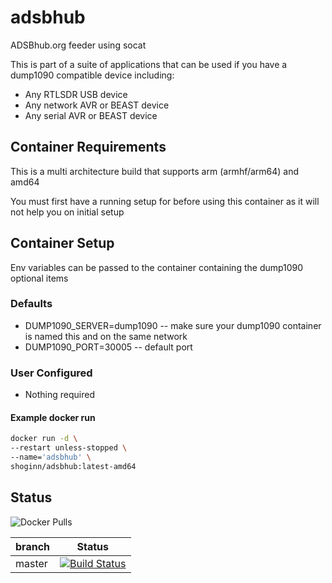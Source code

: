 # adsbhub

ADSBhub.org feeder using socat

This is part of a suite of applications that can be used if you have a dump1090 compatible device including:

* Any RTLSDR USB device
* Any network AVR or BEAST device
* Any serial AVR or BEAST device

## Container Requirements

This is a multi architecture build that supports arm (armhf/arm64) and amd64

You must first have a running setup for before using this container as it will not help you on initial setup

## Container Setup

Env variables can be passed to the container containing the dump1090 optional items

### Defaults

* DUMP1090_SERVER=dump1090 -- make sure your dump1090 container is named this and on the same network
* DUMP1090_PORT=30005 -- default port

### User Configured

* Nothing required

#### Example docker run

```bash
docker run -d \
--restart unless-stopped \
--name='adsbhub' \
shoginn/adsbhub:latest-amd64

```

## Status

![Docker Pulls](https://img.shields.io/docker/pulls/shoginn/adsbhub)

| branch | Status |
|--------|--------|
| master | [![Build Status](https://travis-ci.com/ShoGinn/adsbhub.svg?branch=master)](https://travis-ci.com/ShoGinn/adsbhub) |
